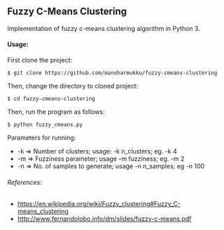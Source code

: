 ## Fuzzy C-Means Clustering
Implementation of fuzzy c-means clustering algorithm in Python 3.

#### Usage:

First clone the project:

```
$ git clone https://github.com/manoharmukku/fuzzy-cmeans-clustering
```

Then, change the directory to cloned project:

```
$ cd fuzzy-cmeans-clustering
```

Then, run the program as follows:

```
$ python fuzzy_cmeans.py
```

Parameters for running:
* -k => Number of clusters; usage: -k n_clusters; eg. -k 4
* -m => Fuzziness parameter; usage -m fuzziness; eg. -m 2
* -n => No. of samples to generate; usage -n n_samples; eg -n 100

###### References:

* https://en.wikipedia.org/wiki/Fuzzy_clustering#Fuzzy_C-means_clustering
* http://www.fernandolobo.info/dm/slides/fuzzy-c-means.pdf
